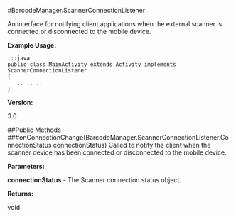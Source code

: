 #BarcodeManager.ScannerConnectionListener

An interface for notifying client applications when the external scanner is connected or disconnected to the mobile device.

**Example Usage:**

	:::java
	public class MainActivity extends Activity implements ScannerConnectionListener
    {
       .. .. .. 
    } 


**Version:**

3.0

##Public Methods
###onConnectionChange(BarcodeManager.ScannerConnectionListener.ConnectionStatus connectionStatus)
Called to notify the client when the scanner device has been connected or disconnected to the mobile device.

**Parameters:**

**connectionStatus** - The Scanner connection status object.

**Returns:**

void

